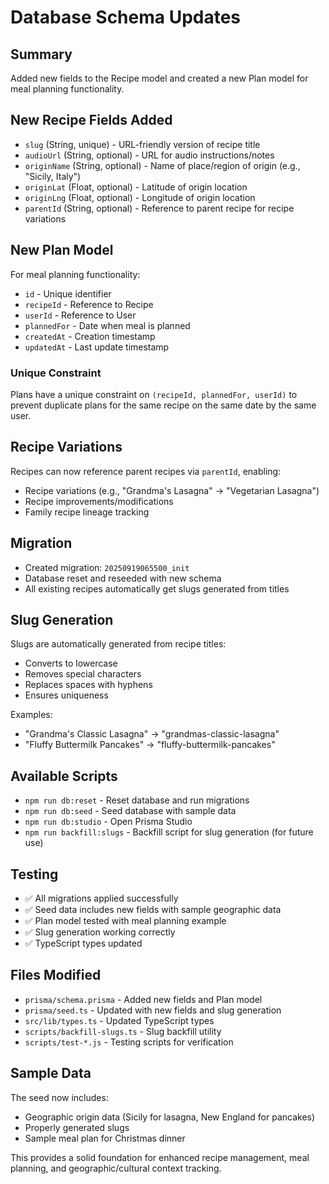 # Database Schema Updates

## Summary
Added new fields to the Recipe model and created a new Plan model for meal planning functionality.

## New Recipe Fields Added
- `slug` (String, unique) - URL-friendly version of recipe title
- `audioUrl` (String, optional) - URL for audio instructions/notes
- `originName` (String, optional) - Name of place/region of origin (e.g., "Sicily, Italy")
- `originLat` (Float, optional) - Latitude of origin location
- `originLng` (Float, optional) - Longitude of origin location  
- `parentId` (String, optional) - Reference to parent recipe for recipe variations

## New Plan Model
For meal planning functionality:
- `id` - Unique identifier
- `recipeId` - Reference to Recipe
- `userId` - Reference to User
- `plannedFor` - Date when meal is planned
- `createdAt` - Creation timestamp
- `updatedAt` - Last update timestamp

### Unique Constraint
Plans have a unique constraint on `(recipeId, plannedFor, userId)` to prevent duplicate plans for the same recipe on the same date by the same user.

## Recipe Variations
Recipes can now reference parent recipes via `parentId`, enabling:
- Recipe variations (e.g., "Grandma's Lasagna" → "Vegetarian Lasagna")
- Recipe improvements/modifications
- Family recipe lineage tracking

## Migration
- Created migration: `20250919065500_init`
- Database reset and reseeded with new schema
- All existing recipes automatically get slugs generated from titles

## Slug Generation
Slugs are automatically generated from recipe titles:
- Converts to lowercase
- Removes special characters
- Replaces spaces with hyphens
- Ensures uniqueness

Examples:
- "Grandma's Classic Lasagna" → "grandmas-classic-lasagna"
- "Fluffy Buttermilk Pancakes" → "fluffy-buttermilk-pancakes"

## Available Scripts
- `npm run db:reset` - Reset database and run migrations
- `npm run db:seed` - Seed database with sample data
- `npm run db:studio` - Open Prisma Studio
- `npm run backfill:slugs` - Backfill script for slug generation (for future use)

## Testing
- ✅ All migrations applied successfully
- ✅ Seed data includes new fields with sample geographic data
- ✅ Plan model tested with meal planning example
- ✅ Slug generation working correctly
- ✅ TypeScript types updated

## Files Modified
- `prisma/schema.prisma` - Added new fields and Plan model
- `prisma/seed.ts` - Updated with new fields and slug generation
- `src/lib/types.ts` - Updated TypeScript types
- `scripts/backfill-slugs.ts` - Slug backfill utility
- `scripts/test-*.js` - Testing scripts for verification

## Sample Data
The seed now includes:
- Geographic origin data (Sicily for lasagna, New England for pancakes)
- Properly generated slugs
- Sample meal plan for Christmas dinner

This provides a solid foundation for enhanced recipe management, meal planning, and geographic/cultural context tracking.